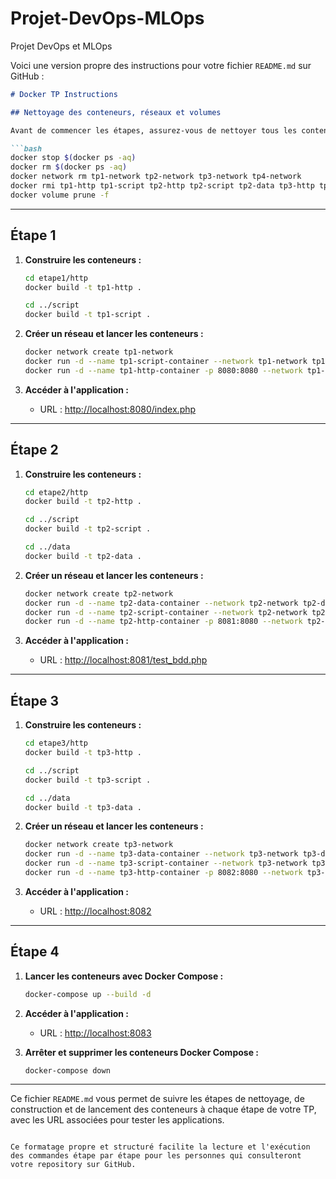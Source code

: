 # Projet-DevOps-MLOps
Projet DevOps et MLOps

Voici une version propre des instructions pour votre fichier `README.md` sur GitHub :

```markdown
# Docker TP Instructions

## Nettoyage des conteneurs, réseaux et volumes

Avant de commencer les étapes, assurez-vous de nettoyer tous les conteneurs, réseaux et volumes précédents :

```bash
docker stop $(docker ps -aq)
docker rm $(docker ps -aq)
docker network rm tp1-network tp2-network tp3-network tp4-network
docker rmi tp1-http tp1-script tp2-http tp2-script tp2-data tp3-http tp3-script tp3-data
docker volume prune -f
```

---

## Étape 1

1. **Construire les conteneurs :**
   ```bash
   cd etape1/http
   docker build -t tp1-http .

   cd ../script
   docker build -t tp1-script .
   ```

2. **Créer un réseau et lancer les conteneurs :**
   ```bash
   docker network create tp1-network
   docker run -d --name tp1-script-container --network tp1-network tp1-script
   docker run -d --name tp1-http-container -p 8080:8080 --network tp1-network tp1-http
   ```

3. **Accéder à l'application :**
   - URL : [http://localhost:8080/index.php](http://localhost:8080/index.php)

---

## Étape 2

1. **Construire les conteneurs :**
   ```bash
   cd etape2/http
   docker build -t tp2-http .

   cd ../script
   docker build -t tp2-script .

   cd ../data
   docker build -t tp2-data .
   ```

2. **Créer un réseau et lancer les conteneurs :**
   ```bash
   docker network create tp2-network
   docker run -d --name tp2-data-container --network tp2-network tp2-data
   docker run -d --name tp2-script-container --network tp2-network tp2-script
   docker run -d --name tp2-http-container -p 8081:8080 --network tp2-network tp2-http
   ```

3. **Accéder à l'application :**
   - URL : [http://localhost:8081/test_bdd.php](http://localhost:8081/test_bdd.php)

---

## Étape 3

1. **Construire les conteneurs :**
   ```bash
   cd etape3/http
   docker build -t tp3-http .

   cd ../script
   docker build -t tp3-script .

   cd ../data
   docker build -t tp3-data .
   ```

2. **Créer un réseau et lancer les conteneurs :**
   ```bash
   docker network create tp3-network
   docker run -d --name tp3-data-container --network tp3-network tp3-data
   docker run -d --name tp3-script-container --network tp3-network tp3-script
   docker run -d --name tp3-http-container -p 8082:8080 --network tp3-network tp3-http
   ```

3. **Accéder à l'application :**
   - URL : [http://localhost:8082](http://localhost:8082)

---

## Étape 4

1. **Lancer les conteneurs avec Docker Compose :**
   ```bash
   docker-compose up --build -d
   ```

2. **Accéder à l'application :**
   - URL : [http://localhost:8083](http://localhost:8083)

3. **Arrêter et supprimer les conteneurs Docker Compose :**
   ```bash
   docker-compose down
   ```

---

Ce fichier `README.md` vous permet de suivre les étapes de nettoyage, de construction et de lancement des conteneurs à chaque étape de votre TP, avec les URL associées pour tester les applications.
```

Ce formatage propre et structuré facilite la lecture et l'exécution des commandes étape par étape pour les personnes qui consulteront votre repository sur GitHub.
